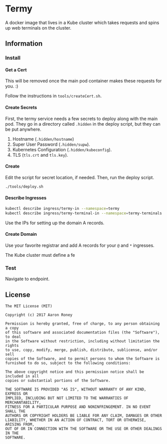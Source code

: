 # Termy

A docker image that lives in a Kube cluster which takes requests and spins up web terminals on the cluster.

## Information

### Install

#### Get a Cert

This will be removed once the main pod container makes these requests for you. :)

Follow the instructions in `tools/createCert.sh`.

#### Create Secrets

First, the termy service needs a few secrets to deploy along with the main pod.  They go in a directory called `.hidden` in the deploy script, but they can be put anywhere.

1. Hostname (`.hidden/hostname`)
1. Super User Password (`.hidden/supw`).
1. Kubernetes Configuration (`.hidden/kubeconfig`).
1. TLS (`tls.crt` and `tls.key`).

#### Create

Edit the script for secret location, if needed.  Then, run the deploy script.

```bash
./tools/deploy.sh
```

#### Describe Ingresses

```bash
kubectl describe ingress/termy-in --namespace=termy
kubectl describe ingress/termy-terminal-in --namespace=termy-terminals
```

Use the IPs for setting up the domain A records.

#### Create Domain

Use your favorite registrar and add A records for your `@` and `*` ingresses.



The Kube cluster must define a fe

### Test

Navigate to endpoint.

## License

```
The MIT License (MIT)

Copyright (c) 2017 Aaron Roney

Permission is hereby granted, free of charge, to any person obtaining a copy
of this software and associated documentation files (the "Software"), to deal
in the Software without restriction, including without limitation the rights
to use, copy, modify, merge, publish, distribute, sublicense, and/or sell
copies of the Software, and to permit persons to whom the Software is
furnished to do so, subject to the following conditions:

The above copyright notice and this permission notice shall be included in all
copies or substantial portions of the Software.

THE SOFTWARE IS PROVIDED "AS IS", WITHOUT WARRANTY OF ANY KIND, EXPRESS OR
IMPLIED, INCLUDING BUT NOT LIMITED TO THE WARRANTIES OF MERCHANTABILITY,
FITNESS FOR A PARTICULAR PURPOSE AND NONINFRINGEMENT. IN NO EVENT SHALL THE
AUTHORS OR COPYRIGHT HOLDERS BE LIABLE FOR ANY CLAIM, DAMAGES OR OTHER
LIABILITY, WHETHER IN AN ACTION OF CONTRACT, TORT OR OTHERWISE, ARISING FROM,
OUT OF OR IN CONNECTION WITH THE SOFTWARE OR THE USE OR OTHER DEALINGS IN THE
SOFTWARE.
```
